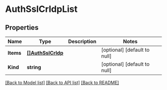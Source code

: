 # AuthSslCrldpList

## Properties
Name | Type | Description | Notes
------------ | ------------- | ------------- | -------------
**Items** | [**[]AuthSslCrldp**](auth_sslCrldp.md) |  | [optional] [default to null]
**Kind** | **string** |  | [optional] [default to null]

[[Back to Model list]](../README.md#documentation-for-models) [[Back to API list]](../README.md#documentation-for-api-endpoints) [[Back to README]](../README.md)


